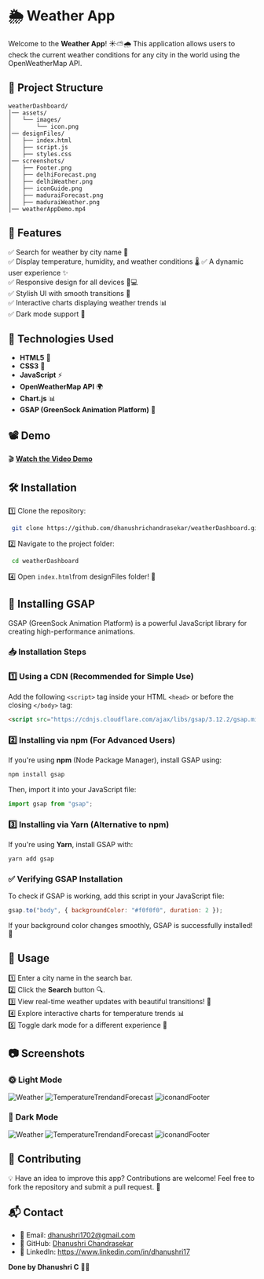 # 🌦️ Weather App

Welcome to the **Weather App**! ☀️⛅🌧️ This application allows users to check the current weather conditions for any city in the world using the OpenWeatherMap API.

## 📂 Project Structure
```
weatherDashboard/
│── assets/
│   └── images/
│       └── icon.png
│── designFiles/
│   ├── index.html
│   ├── script.js
│   ├── styles.css
│── screenshots/
│   ├── Footer.png
│   ├── delhiForecast.png
│   ├── delhiWeather.png
│   ├── iconGuide.png
│   ├── maduraiForecast.png
│   ├── maduraiWeather.png
│── weatherAppDemo.mp4
```

## 📌 Features

✅ Search for weather by city name 🌇️  
✅ Display temperature, humidity, and weather conditions 🌡️
✅ A dynamic user experience ✨  
✅ Responsive design for all devices 📱💻  
✅ Stylish UI with smooth transitions 🎨  
✅ Interactive charts displaying weather trends 📊    
✅ Dark mode support 🌙  

## 🚀 Technologies Used

- **HTML5** 📄  
- **CSS3** 🎨 
- **JavaScript** ⚡  
- **OpenWeatherMap API** 🌍  
- **Chart.js** 📊  
- **GSAP (GreenSock Animation Platform)** 🎥  

## 📽️ Demo

🎬 **[Watch the Video Demo](https://github.com/dhanushrichandrasekar/weatherDashboard/blob/abd02111b141ccff77cb364759f2f9621f873e53/weatherAppDemo.mp4)**

## 🛠️ Installation

1️⃣ Clone the repository:
```bash
 git clone https://github.com/dhanushrichandrasekar/weatherDashboard.git
```

2️⃣ Navigate to the project folder:
```bash
 cd weatherDashboard
```

4️⃣ Open `index.html`from designFiles folder! 🚀

## 🎥 Installing GSAP

GSAP (GreenSock Animation Platform) is a powerful JavaScript library for creating high-performance animations.  

### 📥 Installation Steps  

### 1️⃣ Using a CDN (Recommended for Simple Use)  
Add the following `<script>` tag inside your HTML `<head>` or before the closing `</body>` tag:  

```html
<script src="https://cdnjs.cloudflare.com/ajax/libs/gsap/3.12.2/gsap.min.js"></script>
```

### 2️⃣ Installing via npm (For Advanced Users)  
If you're using **npm** (Node Package Manager), install GSAP using:  

```bash
npm install gsap
```

Then, import it into your JavaScript file:  

```javascript
import gsap from "gsap";
```

### 3️⃣ Installing via Yarn (Alternative to npm)  
If you're using **Yarn**, install GSAP with:  

```bash
yarn add gsap
```

### ✅ Verifying GSAP Installation  
To check if GSAP is working, add this script in your JavaScript file:  

```javascript
gsap.to("body", { backgroundColor: "#f0f0f0", duration: 2 });
```

If your background color changes smoothly, GSAP is successfully installed! 🎉  

## 📝 Usage

1️⃣ Enter a city name in the search bar.  
2️⃣ Click the **Search** button 🔍.  
3️⃣ View real-time weather updates with beautiful transitions! 🌈  
4️⃣ Explore interactive charts for temperature trends 📊  
5️⃣ Toggle dark mode for a different experience 🌙  

## 📷 Screenshots

### 🌞 **Light Mode**
![Weather](https://github.com/dhanushrichandrasekar/weatherDashboard/blob/abd02111b141ccff77cb364759f2f9621f873e53/screenshots/maduraiWeather.png)
![TemperatureTrendandForecast](https://github.com/dhanushrichandrasekar/weatherDashboard/blob/abd02111b141ccff77cb364759f2f9621f873e53/screenshots/maduraiForecast.png)
![iconandFooter](https://github.com/dhanushrichandrasekar/weatherDashboard/blob/abd02111b141ccff77cb364759f2f9621f873e53/screenshots/Footer.png)

### 🌙 **Dark Mode**
![Weather](https://github.com/dhanushrichandrasekar/weatherDashboard/blob/abd02111b141ccff77cb364759f2f9621f873e53/screenshots/delhiWeather.png)
![TemperatureTrendandForecast](https://github.com/dhanushrichandrasekar/weatherDashboard/blob/abd02111b141ccff77cb364759f2f9621f873e53/screenshots/delhiForecast.png)
![iconandFooter](https://github.com/dhanushrichandrasekar/weatherDashboard/blob/abd02111b141ccff77cb364759f2f9621f873e53/screenshots/iconGuide.png)

## 🌟 Contributing

💡 Have an idea to improve this app? Contributions are welcome! Feel free to fork the repository and submit a pull request. 🤝

## 📬 Contact

- 📧 Email: dhanushri1702@gmail.com
- 📌 GitHub:  [Dhanushri Chandrasekar](https://github.com/dhanushrichandrasekar)  
- 🔗 LinkedIn: https://www.linkedin.com/in/dhanushri17

**Done by Dhanushri C** 🎨🚀

